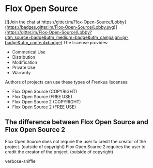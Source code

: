 # Flox Open Source

[![Join the chat at https://gitter.im/Flox-Open-Source/Lobby](https://badges.gitter.im/Flox-Open-Source/Lobby.svg)](https://gitter.im/Flox-Open-Source/Lobby?utm_source=badge&utm_medium=badge&utm_campaign=pr-badge&utm_content=badge)
The liscense provides:
- Commerical Use
- Distribution
- Modification
- Private Use
- Warranty

Authors of projects can use these types of Frenkua liscenses:

- Flox Open Source (COPYRIGHT)
- Flox Open Source (FREE USE)
- Flox Open Source 2 (COPYRIGHT)
- Flox Open Source 2 (FREE USE)

## The difference between Flox Open Source and Flox Open Source 2
Flox Open Source does not require the user to credit the creator of the project. (outside of copyright)
Flox Open Source 2 requires the user to credit the creator of the project. (outside of copyright)

verbose-sniffle
